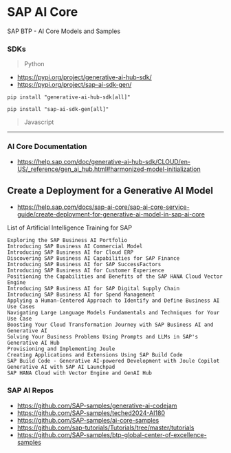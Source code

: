 # SAP AI Core

SAP BTP - AI Core Models and Samples

### SDKs
> Python
* https://pypi.org/project/generative-ai-hub-sdk/
* https://pypi.org/project/sap-ai-sdk-gen/
```
pip install "generative-ai-hub-sdk[all]"

pip install "sap-ai-sdk-gen[all]"
```
> Javascript


---
### AI Core Documentation
* https://help.sap.com/doc/generative-ai-hub-sdk/CLOUD/en-US/_reference/gen_ai_hub.html#harmonized-model-initialization


## Create a Deployment for a Generative AI Model
* https://help.sap.com/docs/sap-ai-core/sap-ai-core-service-guide/create-deployment-for-generative-ai-model-in-sap-ai-core


List of Artificial Intelligence Training for SAP

    Exploring the SAP Business AI Portfolio
    Introducing SAP Business AI Commercial Model
    Introducing SAP Business AI for Cloud ERP
    Discovering SAP Business AI Capabilities for SAP Finance
    Introducing SAP Business AI for SAP SuccessFactors
    Introducing SAP Business AI for Customer Experience
    Positioning the Capabilities and Benefits of the SAP HANA Cloud Vector Engine
    Introducing SAP Business AI for SAP Digital Supply Chain
    Introducing SAP Business AI for Spend Management
    Applying a Human-Centered Approach to Identify and Define Business AI Use Cases
    Navigating Large Language Models Fundamentals and Techniques for Your Use Case
    Boosting Your Cloud Transformation Journey with SAP Business AI and Generative AI
    Solving Your Business Problems Using Prompts and LLMs in SAP's Generative AI Hub
    Provisioning and Implementing Joule
    Creating Applications and Extensions Using SAP Build Code
    SAP Build Code - Generative AI-powered Development with Joule Copilot
    Generative AI with SAP AI Launchpad
    SAP HANA Cloud with Vector Engine and GenAI Hub


### SAP AI Repos
* https://github.com/SAP-samples/generative-ai-codejam
* https://github.com/SAP-samples/teched2024-AI180
* https://github.com/SAP-samples/ai-core-samples
* https://github.com/sap-tutorials/Tutorials/tree/master/tutorials
* https://github.com/SAP-samples/btp-global-center-of-excellence-samples

